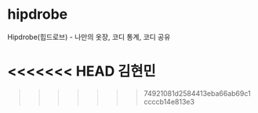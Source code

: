 # hipdrobe
Hipdrobe(힙드로브) - 나만의 옷장, 코디 통계, 코디 공유

<<<<<<< HEAD
김현민
=======
>>>>>>> 74921081d2584413eba66ab69c1ccccb14e813e3
